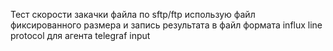 Тест скорости закачки файла по sftp/ftp использую файл фиксированного размера и запись результата в файл формата influx line protocol для агента  telegraf input
